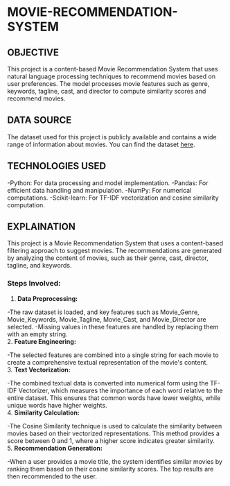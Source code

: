 # MOVIE-RECOMMENDATION-SYSTEM

## OBJECTIVE
This project is a content-based Movie Recommendation System that uses natural language processing techniques to recommend movies based on user preferences. The model processes movie features such as genre, keywords, tagline, cast, and director to compute similarity scores and recommend movies.
  
## DATA SOURCE
The dataset used for this project is publicly available and contains a wide range of information about movies. You can find the dataset [here](https://raw.githubusercontent.com/YBI-Foundation/Dataset/main/Movies%20Recommendation.csv).

## TECHNOLOGIES USED
-Python: For data processing and model implementation.
-Pandas: For efficient data handling and manipulation.
-NumPy: For numerical computations.
-Scikit-learn: For TF-IDF vectorization and cosine similarity computation.

## EXPLAINATION
This project is a Movie Recommendation System that uses a content-based filtering approach to suggest movies. The recommendations are generated by analyzing the content of movies, such as their genre, cast, director, tagline, and keywords.

### Steps Involved:
1. **Data Preprocessing:**

-The raw dataset is loaded, and key features such as Movie_Genre, Movie_Keywords, Movie_Tagline, Movie_Cast, and Movie_Director are selected.
-Missing values in these features are handled by replacing them with an empty string. <br>
2. **Feature Engineering:**

-The selected features are combined into a single string for each movie to create a comprehensive textual representation of the movie's content.<br>
3. **Text Vectorization:**

-The combined textual data is converted into numerical form using the TF-IDF Vectorizer, which measures the importance of each word relative to the entire dataset. This ensures that common words have lower weights, while unique words have higher weights.   <br>
4. **Similarity Calculation:**

-The Cosine Similarity technique is used to calculate the similarity between movies based on their vectorized representations. This method provides a score between 0 and 1, where a higher score indicates greater similarity.  <br>
5. **Recommendation Generation:**

-When a user provides a movie title, the system identifies similar movies by ranking them based on their cosine similarity scores. The top results are then recommended to the user.  <br>
